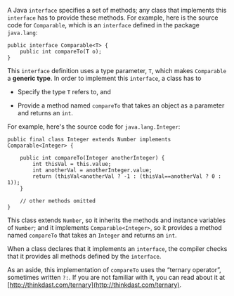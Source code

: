 A Java `interface` specifies a set of methods; any class that implements this `interface` has to provide these methods. For example, here is the source code for `Comparable`, which is an `interface` defined in the package `java.lang`:


```code
public interface Comparable<T> {
    public int compareTo(T o);
}
```


This `interface` definition uses a type parameter, `T`, which makes `Comparable` a **generic type**.   In order to implement this `interface`, a class has to



*  Specify the type `T` refers to, and

*  Provide a method
named `compareTo` that takes an object as a parameter and returns
an `int`.



For example, here's the source code for `java.lang.Integer`:

```code
public final class Integer extends Number implements Comparable<Integer> {

    public int compareTo(Integer anotherInteger) {
        int thisVal = this.value;
        int anotherVal = anotherInteger.value;
        return (thisVal<anotherVal ? -1 : (thisVal==anotherVal ? 0 : 1));
    }

    // other methods omitted
}
```

This class extends `Number`, so it inherits the methods and instance variables of `Number`; and it implements `Comparable<Integer>`, so it provides a method named `compareTo` that takes an `Integer` and returns an `int`.


When a class declares that it implements an `interface`, the compiler checks that it provides all methods defined by the `interface`.


As an aside, this implementation of `compareTo` uses the “ternary operator”, sometimes written `?:`.  If you are not familiar with it, you can read about it at [http://thinkdast.com/ternary](http://thinkdast.com/ternary).